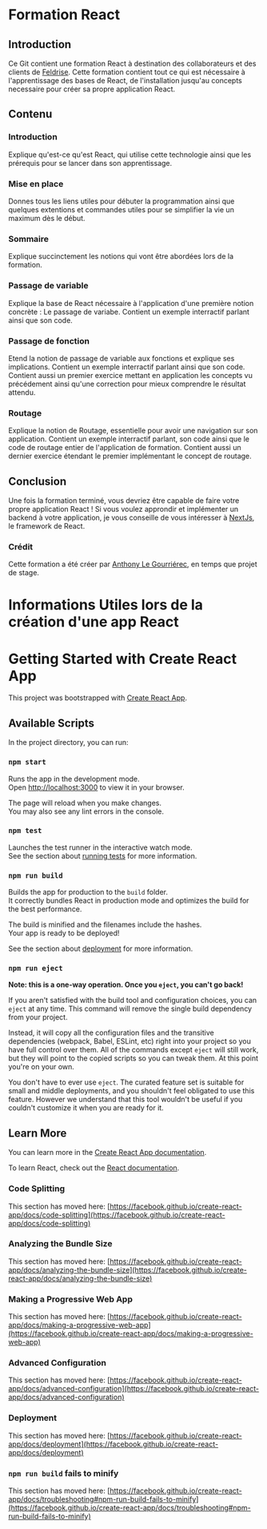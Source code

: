 # Formation React

## Introduction

Ce Git contient une formation React à destination des collaborateurs et des clients de [Feldrise](https://feldrise.com/).
Cette formation contient tout ce qui est nécessaire à l'apprentissage des bases de React, de l'installation jusqu'au concepts necessaire pour créer sa propre application React.

## Contenu

### Introduction

Explique qu'est-ce qu'est React, qui utilise cette technologie ainsi que les prérequis pour se lancer dans son apprentissage.

### Mise en place

Donnes tous les liens utiles pour débuter la programmation ainsi que quelques extentions et commandes utiles pour se simplifier la vie un maximum dès le début.

### Sommaire

Explique succinctement les notions qui vont être abordées lors de la formation.

### Passage de variable

Explique la base de React nécessaire à l'application d'une première notion concrète : Le passage de variabe.
Contient un exemple interractif parlant ainsi que son code.

### Passage de fonction

Etend la notion de passage de variable aux fonctions et explique ses implications.
Contient un exemple interractif parlant ainsi que son code.
Contient aussi un premier exercice mettant en application les concepts vu précédement ainsi qu'une correction pour mieux comprendre le résultat attendu.

### Routage

Explique la notion de Routage, essentielle pour avoir une navigation sur son application.
Contient un exemple interractif parlant, son code ainsi que le code de routage entier de l'application de formation.
Contient aussi un dernier exercice étendant le premier implémentant le concept de routage.

## Conclusion

Une fois la formation terminé, vous devriez être capable de faire votre propre application React !
Si vous voulez approndir et implémenter un backend à votre application, je vous conseille de vous intéresser à [NextJs](https://nextjs.org/), le framework de React.

### Crédit

Cette formation a été créer par [Anthony Le Gourriérec](https://github.com/LeMargoulain), en temps que projet de stage.

# Informations Utiles lors de la création d'une app React

# Getting Started with Create React App

This project was bootstrapped with [Create React App](https://github.com/facebook/create-react-app).

## Available Scripts

In the project directory, you can run:

### `npm start`

Runs the app in the development mode.\
Open [http://localhost:3000](http://localhost:3000) to view it in your browser.

The page will reload when you make changes.\
You may also see any lint errors in the console.

### `npm test`

Launches the test runner in the interactive watch mode.\
See the section about [running tests](https://facebook.github.io/create-react-app/docs/running-tests) for more information.

### `npm run build`

Builds the app for production to the `build` folder.\
It correctly bundles React in production mode and optimizes the build for the best performance.

The build is minified and the filenames include the hashes.\
Your app is ready to be deployed!

See the section about [deployment](https://facebook.github.io/create-react-app/docs/deployment) for more information.

### `npm run eject`

**Note: this is a one-way operation. Once you `eject`, you can't go back!**

If you aren't satisfied with the build tool and configuration choices, you can `eject` at any time. This command will remove the single build dependency from your project.

Instead, it will copy all the configuration files and the transitive dependencies (webpack, Babel, ESLint, etc) right into your project so you have full control over them. All of the commands except `eject` will still work, but they will point to the copied scripts so you can tweak them. At this point you're on your own.

You don't have to ever use `eject`. The curated feature set is suitable for small and middle deployments, and you shouldn't feel obligated to use this feature. However we understand that this tool wouldn't be useful if you couldn't customize it when you are ready for it.

## Learn More

You can learn more in the [Create React App documentation](https://facebook.github.io/create-react-app/docs/getting-started).

To learn React, check out the [React documentation](https://reactjs.org/).

### Code Splitting

This section has moved here: [https://facebook.github.io/create-react-app/docs/code-splitting](https://facebook.github.io/create-react-app/docs/code-splitting)

### Analyzing the Bundle Size

This section has moved here: [https://facebook.github.io/create-react-app/docs/analyzing-the-bundle-size](https://facebook.github.io/create-react-app/docs/analyzing-the-bundle-size)

### Making a Progressive Web App

This section has moved here: [https://facebook.github.io/create-react-app/docs/making-a-progressive-web-app](https://facebook.github.io/create-react-app/docs/making-a-progressive-web-app)

### Advanced Configuration

This section has moved here: [https://facebook.github.io/create-react-app/docs/advanced-configuration](https://facebook.github.io/create-react-app/docs/advanced-configuration)

### Deployment

This section has moved here: [https://facebook.github.io/create-react-app/docs/deployment](https://facebook.github.io/create-react-app/docs/deployment)

### `npm run build` fails to minify

This section has moved here: [https://facebook.github.io/create-react-app/docs/troubleshooting#npm-run-build-fails-to-minify](https://facebook.github.io/create-react-app/docs/troubleshooting#npm-run-build-fails-to-minify)
